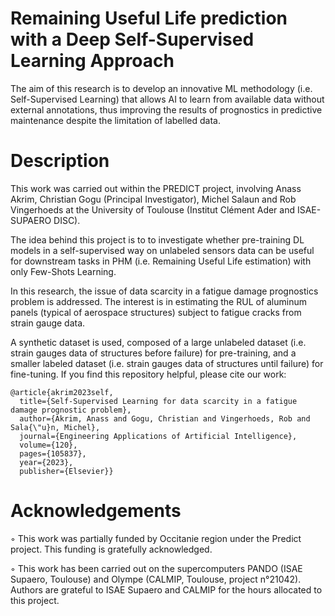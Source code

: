 # Remaining Useful Life prediction with a Deep Self-Supervised Learning Approach

The aim of this research is to develop an innovative ML methodology (i.e. Self-Supervised Learning) that allows AI to learn from available data without external annotations, thus improving the results of prognostics in predictive maintenance despite the limitation of labelled data.

# Description

This work was carried out within the PREDICT project, involving Anass Akrim, Christian Gogu (Principal Investigator), Michel Salaun and Rob Vingerhoeds at the University of Toulouse (Institut Clément Ader and ISAE-SUPAERO DISC).

The idea behind this project is to to investigate whether pre-training DL models in a self-supervised way on unlabeled sensors data can be useful for downstream tasks in PHM (i.e. Remaining Useful Life estimation) with only Few-Shots Learning.

In this research, the issue of data scarcity in a fatigue damage prognostics problem is addressed. The interest is in estimating the RUL of aluminum panels (typical of aerospace structures) subject to fatigue cracks from strain gauge data.

A synthetic dataset is used, composed of a large unlabeled dataset (i.e. strain gauges data of structures before failure) for pre-training, and a smaller labeled dataset (i.e. strain gauges data of structures until failure) for fine-tuning. If you find this repository helpful, please cite our work:

```
@article{akrim2023self,
  title={Self-Supervised Learning for data scarcity in a fatigue damage prognostic problem},
  author={Akrim, Anass and Gogu, Christian and Vingerhoeds, Rob and Sala{\"u}n, Michel},
  journal={Engineering Applications of Artificial Intelligence},
  volume={120},
  pages={105837},
  year={2023},
  publisher={Elsevier}}
``` 

# Acknowledgements

◦ This work was partially funded by Occitanie region under the Predict project. This funding is gratefully acknowledged. 

◦ This work has been carried out on the supercomputers PANDO (ISAE Supaero, Toulouse) and Olympe (CALMIP, Toulouse, project n°21042). Authors are grateful to ISAE Supaero and CALMIP for the hours allocated to this project.
